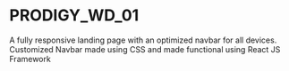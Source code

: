 # PRODIGY_WD_01
A fully responsive landing page with an optimized navbar for all devices. Customized Navbar made using CSS and made functional using React JS Framework
